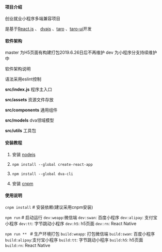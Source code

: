   
#### 项目介绍

创业就业小程序多端兼容项目

 是基于[React.js](http://react-china.org/) 、 [dvajs](https://dvajs.com/) 、[taro](https://nervjs.github.io/taro/docs/README.html) 、[taro-ui](https://taro-ui.aotu.io/)开发
  

#### 软件架构
master 为H5页面有构建打包2019.6.26日后不再维护
dev 为小程序分支持续维护中
  

软件架构说明

语法采用eslint控制

**src/index.js** 程序主入口

**src/assets** 资源文件存放

**src/components** 通用组件

**src/models** dva领域模型

**src/utils** 工具包






#### 安装教程

  

1. 安装 [nodejs](https://nodejs.org/en/)


2. `npm install --global create-react-app`

3. `npm install --global dva-cli`

4. 安装 [cnpm](http://npm.taobao.org/)
  

#### 使用说明

  

 `cnpm install` # 安装依赖(建议采用cnpm安装)

  

`npm run` # 启动运行
    `dev:weapp`:微信端
    `dev:swan`: 百度小程序
    `dev:alipay`: 支付宝小程序
    `dev:tt`: 字节跳动小程序
    `dev:h5`: h5页面
    `dev:rn`:  React Native
  

 `npm run ** ` # 生产环境打包
    `build:weapp`: 打包微信端
    `build:swan`: 百度小程序
    `build:alipay`:支付宝小程序
    `build:tt`: 字节跳动小程序
    `build:h5`: h5页面
    `build:rn`: React Native



